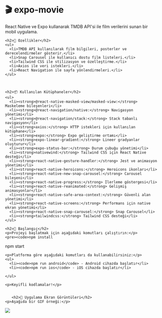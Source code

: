 <!DOCTYPE html>
<html>
  <head>
    <title>expo-movie</title>
  </head>
  <body>
    <h1>🎬 expo-movie</h1>
    <p>React Native ve Expo kullanarak TMDB API'si ile film verilerini sunan bir mobil uygulama.</p>

    <h2>📱 Özellikler</h2>
    <ul>
      <li>TMDB API kullanılarak film bilgileri, posterler ve derecelendirmeler gösterir.</li>
      <li>Snap Carousel ile kullanıcı dostu film listeleri.</li>
      <li>Tailwind CSS ile stilizasyon ve özelleştirme.</li>
      <li>Axios ile veri istekleri.</li>
      <li>React Navigation ile sayfa yönlendirmeleri.</li>
    </ul>



    <h2>📦 Kullanılan Kütüphaneler</h2>
    <ul>
      <li><strong>@react-native-masked-view/masked-view:</strong> Maskeleme bileşenleri</li>
      <li><strong>@react-navigation/native:</strong> Navigasyon yönetimi</li>
      <li><strong>@react-navigation/stack:</strong> Stack tabanlı navigasyon</li>
      <li><strong>axios:</strong> HTTP istekleri için kullanılan kütüphane</li>
      <li><strong>expo:</strong> Expo geliştirme ortamı</li>
      <li><strong>expo-linear-gradient:</strong> Lineer gradyanlar oluşturur</li>
      <li><strong>expo-status-bar:</strong> Durum çubuğu yönetimi</li>
      <li><strong>nativewind:</strong> Tailwind CSS için React Native desteği</li>
      <li><strong>react-native-gesture-handler:</strong> Jest ve animasyon yönetimi</li>
      <li><strong>react-native-heroicons:</strong> Heroicons ikonları</li>
      <li><strong>react-native-new-snap-carousel:</strong> Carousel bileşeni</li>
      <li><strong>react-native-progress:</strong> İlerleme göstergesi</li>
      <li><strong>react-native-reanimated:</strong> Gelişmiş animasyonlar</li>
      <li><strong>react-native-safe-area-context:</strong> Güvenli alan yönetimi</li>
      <li><strong>react-native-screens:</strong> Performans için native ekran yönetimi</li>
      <li><strong>react-native-snap-carousel:</strong> Snap Carousel</li>
      <li><strong>tailwindcss:</strong> Tailwind CSS desteği</li>
    </ul>

    <h2>🚀 Başlangıç</h2>
    <p>Projeyi başlatmak için aşağıdaki komutları çalıştırın:</p>
    <pre><code>npm install

npm start</code></pre>

    <p>Platforma göre aşağıdaki komutları da kullanabilirsiniz:</p>
    <ul>
      <li><code>npm run android</code> - Android cihazda başlatır</li>
      <li><code>npm run ios</code> - iOS cihazda başlatır</li>

    </ul>

    <p>Keyifli kodlamalar!</p>


       <h2>📸 Uygulama Ekran Görüntüleri</h2>
    <p>Aşağıda bir GIF örneği:</p>

![](Gif.gif)

  </body>
</html>
